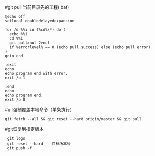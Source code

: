 #git pull 当前目录先的工程(.bat)

```
@echo off
setlocal enabledelayedexpansion

for /d %%i in (%cd%\*) do (
  echo %%i
  cd %%i
  git pull>nul 2>nul
  if %errorlevel% == 0 (echo pull success) else (echo pull error)
)
goto end

:exit
echo.
echo program end with error.
exit /b 1

:end
echo.
echo program end.
exit /b 0

```

#git强制覆盖本地命令（单条执行）
```
git fetch --all && git reset --hard origin/master && git pull
```

#git恢复到指定版本
```
 git logs
 git reset --hard    目标版本号
 git push -f

```